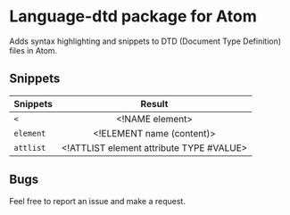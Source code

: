 # Language-dtd package for Atom

Adds syntax highlighting and snippets to DTD (Document Type Definition) files in Atom.

## Snippets

| Snippets      | Result                                         |
| ------------- |:----------------------------------------------:|
| `<`           | &lt;!NAME element&gt;                          |
| `element`     | &lt;!ELEMENT name (content)&gt;                |
| `attlist`     | &lt;!ATTLIST element attribute TYPE #VALUE&gt; |

## Bugs

Feel free to report an issue and make a request.

